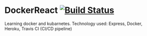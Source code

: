 # DockerReact [![Build Status](https://travis-ci.com/rashed-08/docker-react.svg?branch=master)](https://travis-ci.com/rashed-08/docker-react)
Learning docker and kubarnetes. 
Technology used: Express, Docker, Heroku, Travis CI (CI/CD pipeline)
